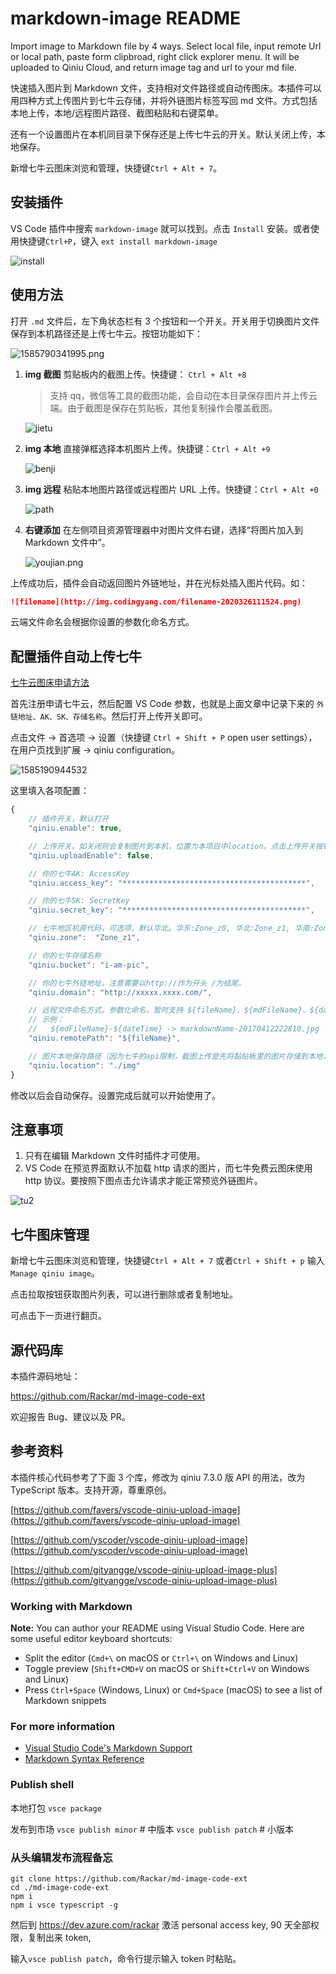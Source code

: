 # markdown-image README

Import image to Markdown file by 4 ways. Select local file, input remote Url or local path, paste form clipbroad, right click explorer menu. It will be uploaded to Qiniu Cloud, and return image tag and url to your md file.

快速插入图片到 Markdown 文件，支持相对文件路径或自动传图床。本插件可以用四种方式上传图片到七牛云存储，并将外链图片标签写回 md 文件。方式包括本地上传，本地/远程图片路径、截图粘贴和右键菜单。

还有一个设置图片在本机同目录下保存还是上传七牛云的开关。默认关闭上传，本地保存。

新增七牛云图床浏览和管理，快捷键`Ctrl + Alt + 7`。

## 安装插件

VS Code 插件中搜索 `markdown-image` 就可以找到。点击 `Install` 安装。或者使用快捷键`Ctrl+P`，键入 `ext install markdown-image`

![install](https://www.codingyang.com/assets/img/1585053722224.7c74657b.png)

## 使用方法

打开 `.md` 文件后，左下角状态栏有 3 个按钮和一个开关。开关用于切换图片文件保存到本机路径还是上传七牛云。按钮功能如下：

![1585790341995.png](images/1585790341995.png)

1. **img 截图** 剪贴板内的截图上传。快捷键： `Ctrl + Alt +8`

   > 支持 qq，微信等工具的截图功能，会自动在本目录保存图片并上传云端。由于截图是保存在剪贴板，其他复制操作会覆盖截图。

   ![jietu](./images/jietu.gif)

2. **img 本地** 直接弹框选择本机图片上传。快捷键：`Ctrl + Alt +9`

   ![benji](images/benji.gif)

3. **img 远程** 粘贴本地图片路径或远程图片 URL 上传。快捷键：`Ctrl + Alt +0`

   ![path](images/path.gif)

4. **右键添加** 在左侧项目资源管理器中对图片文件右键，选择“将图片加入到 Markdown 文件中”。

   ![youjian.png](images/youjian.gif)

上传成功后，插件会自动返回图片外链地址，并在光标处插入图片代码。如：

```md
![filename](http://img.codingyang.com/filename-2020326111524.png)
```

云端文件命名会根据你设置的参数化命名方式。

## 配置插件自动上传七牛

[七牛云图床申请方法](https://www.codingyang.com/2020/03/getQiniu.html)

首先注册申请七牛云，然后配置 VS Code 参数，也就是上面文章中记录下来的 `外链地址、AK、SK、存储名称`。然后打开上传开关即可。

点击文件 → 首选项 → 设置（快捷键 `Ctrl + Shift + P` open user settings），在用户页找到扩展 → qiniu configuration。

![1585190944532](./images/1585190944532.png)

这里填入各项配置：

```js
{
    // 插件开关，默认打开
    "qiniu.enable": true,

    // 上传开关。如关闭则会复制图片到本机，位置为本项目中location。点击上传开关按钮会修改本值。
    "qiniu.uploadEnable": false,

    // 你的七牛AK: AccessKey
    "qiniu.access_key": "*****************************************",

    // 你的七牛SK: SecretKey
    "qiniu.secret_key": "*****************************************",

    // 七牛地区机房代码，可选项，默认华北。华东:Zone_z0, 华北:Zone_z1, 华南:Zone_z2, 北美:Zone_na0, 东南亚:Zone_as0
    "qiniu.zone":  "Zone_z1",

    // 你的七牛存储名称
    "qiniu.bucket": "i-am-pic",

    // 你的七牛外链地址。注意需要以http://作为开头 /为结尾。
    "qiniu.domain": "http://xxxxx.xxxx.com/",

    // 远程文件命名方式。参数化命名，暂时支持 ${fileName}、${mdFileName}、${date}、${dateTime}
    // 示例：
    //   ${mdFileName}-${dateTime} -> markdownName-20170412222810.jpg
    "qiniu.remotePath": "${fileName}",

    // 图片本地保存路径（因为七牛的api限制，截图上传是先将黏贴板里的图片存储到本地，然后再根据这个路径上传图片
    "qiniu.location": "./img"
}
```

修改以后会自动保存。设置完成后就可以开始使用了。

## 注意事项

1. 只有在编辑 Markdown 文件时插件才可使用。
2. VS Code 在预览界面默认不加载 http 请求的图片，而七牛免费云图床使用 http 协议。要按照下图点击允许请求才能正常预览外链图片。

![tu2](./images/tu2.png)

## 七牛图床管理

新增七牛云图床浏览和管理，快捷键`Ctrl + Alt + 7` 或者`Ctrl + Shift + p` 输入 `Manage qiniu image`。

点击拉取按钮获取图片列表，可以进行删除或者复制地址。

可点击下一页进行翻页。

## 源代码库

本插件源码地址：

https://github.com/Rackar/md-image-code-ext

欢迎报告 Bug、建议以及 PR。

## 参考资料

本插件核心代码参考了下面 3 个库，修改为 qiniu 7.3.0 版 API 的用法，改为 TypeScript 版本。支持开源，尊重原创。

[https://github.com/favers/vscode-qiniu-upload-image](https://github.com/favers/vscode-qiniu-upload-image)

[https://github.com/yscoder/vscode-qiniu-upload-image](https://github.com/yscoder/vscode-qiniu-upload-image)

[https://github.com/gityangge/vscode-qiniu-upload-image-plus](https://github.com/gityangge/vscode-qiniu-upload-image-plus)

### Working with Markdown

**Note:** You can author your README using Visual Studio Code. Here are some useful editor keyboard shortcuts:

- Split the editor (`Cmd+\` on macOS or `Ctrl+\` on Windows and Linux)
- Toggle preview (`Shift+CMD+V` on macOS or `Shift+Ctrl+V` on Windows and Linux)
- Press `Ctrl+Space` (Windows, Linux) or `Cmd+Space` (macOS) to see a list of Markdown snippets

### For more information

- [Visual Studio Code's Markdown Support](http://code.visualstudio.com/docs/languages/markdown)
- [Markdown Syntax Reference](https://help.github.com/articles/markdown-basics/)

### Publish shell

本地打包
`vsce package`

发布到市场
`vsce publish minor` # 中版本
`vsce publish patch` # 小版本

### 从头编辑发布流程备忘

```shell
git clone https://github.com/Rackar/md-image-code-ext
cd ./md-image-code-ext
npm i
npm i vsce typescript -g
```

然后到 https://dev.azure.com/rackar 激活 personal access key, 90 天全部权限，复制出来 token,

输入`vsce publish patch`，命令行提示输入 token 时粘贴。
